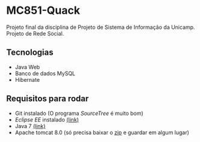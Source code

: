 MC851-Quack
=============

Projeto final da disciplina de Projeto de Sistema de Informação da Unicamp.
Projeto de Rede Social.

Tecnologias
----
- Java Web
- Banco de dados MySQL
- Hibernate


Requisitos para rodar
----
- Git instalado (O programa *SourceTree* é muito bom)
- *Eclipse EE* instalado [(link)](https://www.eclipse.org/downloads/packages/eclipse-ide-java-ee-developers/lunar)
- Java 7 [(link)](https://www.java.com/en/)
- Apache tomcat 8.0 (só precisa baixar o [zip](http://tomcat.apache.org/download-80.cgi) e guardar em algum lugar)

